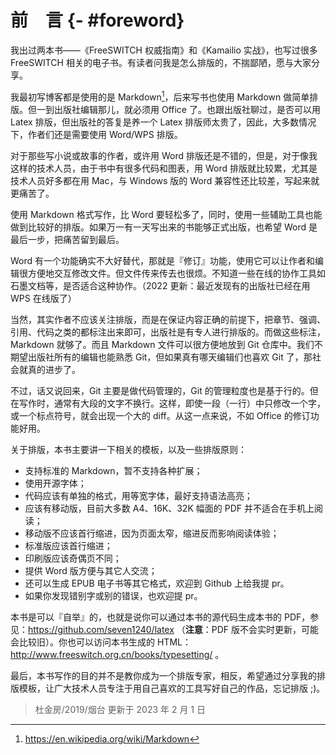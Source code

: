 # 前　言 {- #foreword}

我出过两本书——《FreeSWITCH 权威指南》和《Kamailio 实战》，也写过很多 FreeSWITCH 相关的电子书。有读者问我是怎么排版的，不揣鄙陋，愿与大家分享。

我最初写博客都是使用的是 Markdown[^markdown]，后来写书也使用 Markdown 做简单排版。但一到出版社编辑那儿，就必须用 Office 了。也跟出版社聊过，是否可以用 Latex 排版，但出版社的答复是养一个 Latex 排版师太贵了，因此，大多数情况下，作者们还是需要使用 Word/WPS 排版。

[^markdown]: <https://en.wikipedia.org/wiki/Markdown>

对于那些写小说或故事的作者，或许用 Word 排版还是不错的，但是，对于像我这样的技术人员，由于书中有很多代码和图表，用 Word 排版就比较累，尤其是技术人员好多都在用 Mac，与 Windows 版的 Word 兼容性还比较差，写起来就更痛苦了。

使用 Markdown 格式写作，比 Word 要轻松多了，同时，使用一些辅助工具也能做到比较好的排版。如果万一有一天写出来的书能够正式出版，也希望 Word 是最后一步，把痛苦留到最后。

Word 有一个功能确实不大好替代，那就是『修订』功能，使用它可以让作者和编辑很方便地交互修改文件。但文件传来传去也很烦。不知道一些在线的协作工具如石墨文档等，是否适合这种协作。（2022 更新：最近发现有的出版社已经在用 WPS 在线版了）

当然，其实作者不应该关注排版，而是在保证内容正确的前提下，把章节、强调、引用、代码之类的都标注出来即可，出版社是有专人进行排版的。而做这些标注，Markdown 就够了。而且 Markdown 文件可以很方便地放到 Git 仓库中。我们不期望出版社所有的编辑也能熟悉 Git，但如果真有哪天编辑们也喜欢 Git 了，那社会就真的进步了。

不过，话又说回来，Git 主要是做代码管理的，Git 的管理粒度也是基于行的。但在写作时，通常有大段的文字不换行。这样，即使一段（一行）中只修改一个字，或一个标点符号，就会出现一个大的 diff。从这一点来说，不如 Office 的修订功能好用。

关于排版，本书主要讲一下相关的模板，以及一些排版原则：

- 支持标准的 Markdown，暂不支持各种扩展；
- 使用开源字体；
- 代码应该有单独的格式，用等宽字体，最好支持语法高亮；
- 应该有移动版，目前大多数 A4、16K、32K 幅面的 PDF 并不适合在手机上阅读；
- 移动版不应该首行缩进，因为页面太窄，缩进反而影响阅读体验；
- 标准版应该首行缩进；
- 印刷版应该奇偶页不同；
- 提供 Word 版方便与其它人交流；
- 还可以生成 EPUB 电子书等其它格式，欢迎到 Github 上给我提 pr。
- 如果你发现错别字或别的错误，也欢迎提 pr。

本书是可以『自举』的，也就是说你可以通过本书的源代码生成本书的 PDF，参见：<https://github.com/seven1240/latex> （**注意**：PDF 版不会实时更新，可能会比较旧）。你也可以访问本书生成的 HTML：<http://www.freeswitch.org.cn/books/typesetting/> 。

最后，本书写作的目的并不是教你成为一个排版专家，相反，希望通过分享我的排版模板，让广大技术人员专注于用自己喜欢的工具写好自己的作品，忘记排版 ;)。

> 杜金房/2019/烟台 更新于 2023 年 2 月 1 日
